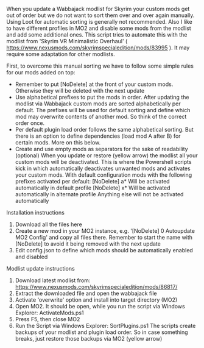 When you update a Wabbajack modlist for Skyrim your custom mods get out of order but we do not want to sort them over and over again manually. Using Loot for automatic sorting is generally not recommended. 
Also I like to have different profiles in MO2 and disable some mods from the modlist and add some additional ones. 
This script tries to automate this with the modlist from 'Skyrim VR Minimalistic Overhaul' ( https://www.nexusmods.com/skyrimspecialedition/mods/83995 ). It may require some adaptation for other modlists.

First, to overcome this manual sorting we have to follow some simple rules for our mods added on top:
- Remember to put [NoDelete] at the front of your custom mods. Otherwise they will be deleted with the next update
- Use alphabetical prefixes to put the mods in order. After updating the modlist via Wabbajack custom mods are sorted alphabetically per default. The prefixes will be used for default sorting and define which mod may overwrite contents of another mod. So think of the correct order once. 
- Per default plugin load order follows the same alphabetical sorting. But there is an option to define dependencies (load mod A after B) for certain mods. More on this below.
- Create and use empty mods as separators for the sake of readability (optional)
When you update or restore (yellow arrow) the modlist all your custom mods will be deactivated. This is where the Powershell scripts kick in which automatically deactivates unwanted mods and activates your custom mods.
With default configuration mods with the following prefixes activated per default:
    [NoDelete] a* Will be activated automatically in default profile
    [NoDelete] x* Will be activated automatically in alternate profile
    Anything else will not be activated automatically

Installation instructions
1) Download all the files here
2) Create a new mod in your MO2 instance, e.g. '[NoDelete] 0 Autoupdate MO2 Config' and copy all files there. Remember to start the name with [NoDelete] to avoid it being removed with the next update
3) Edit config.json to define which mods should be automatically enabled and disabled

Modlist update instructions
1) Download latest modlist from: https://www.nexusmods.com/skyrimspecialedition/mods/86817/
2) Extract the downloaded file and open the wabbajack file
3) Activate 'overwrite' option and install into target directory (MO2)
4) Open MO2. It should be open, while you run the script via Windows Explorer: ActivateMods.ps1
5) Press F5, then close MO2
6) Run the Script via Windows Explorer: SortPlugins.ps1
The scripts create backups of your modlist and plugin load order. So in case something breaks, just restore those backups via MO2 (yellow arrow)
